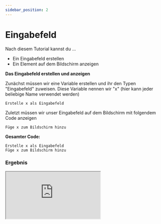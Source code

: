 ```yaml
---
sidebar_position: 2
---
```


# Eingabefeld

Nach diesem Tutorial kannst du ...
- Ein Eingabefeld erstellen
- Ein Element auf dem Bildschirm anzeigen

**Das Eingabefeld erstellen und anzeigen**

Zunächst müssen wir eine Variable erstellen und ihr den Typen "Eingabefeld" zuweisen. Diese Variable nennen wir "x"
(hier kann jeder beliebige Name verwendet werden)

```
Erstelle x als Eingabefeld
```

Zuletzt müssen wir unser Eingabefeld auf dem Bildschirm mit folgendem Code anzeigen

```
Füge x zum Bildschirm hinzu
```

**Gesamter Code:**

```
Erstelle x als Eingabefeld
Füge x zum Bildschirm hinzu
```

### Ergebnis

<iframe src="https://craftions.net/incode/preview.html?code=bGV0IHggPSBkb2N1bWVudC5jcmVhdGVFbGVtZW50KCdpbnB1dCcpCmRvY3VtZW50LmJvZHkuYXBwZW5kQ2hpbGQoeCkK"></iframe>
